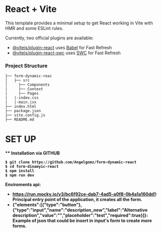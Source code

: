 # React + Vite

This template provides a minimal setup to get React working in Vite with HMR and some ESLint rules.

Currently, two official plugins are available:

- [@vitejs/plugin-react](https://github.com/vitejs/vite-plugin-react/blob/main/packages/plugin-react/README.md) uses [Babel](https://babeljs.io/) for Fast Refresh
- [@vitejs/plugin-react-swc](https://github.com/vitejs/vite-plugin-react-swc) uses [SWC](https://swc.rs/) for Fast Refresh

### Project Structure 
```shell script
├── form-dynamic-reac
│   ├── src
│     ├── Components
|     ├── Context
|     ├── Pages
|   |-index.css
|   |-main.jsx 
├── index.html
├── package.json
├── vite.config.js
├── README.md
```
# SET UP 
<strong> ** Installation via GITHUB </string>
```shell script
$ git clone https://github.com/Angelgomz/form-dynamic-react 
$ cd form-dinamyic-react
$ npm install 
$ npm run dev
```

**Enviroments api**:
* https://run.mocky.io/v3/bc6f92ce-dab7-4ad5-a0f8-0b4a1a160dd1: Principal entry point of the application, it creates all the form. 
* {"elements":[{"type":"button"},{"type":"input","name":"description_new","label":"Alternative description","value":"","placeholder":"test","required":true}]}: Example of json that could be insert in input's form to create more forms.
